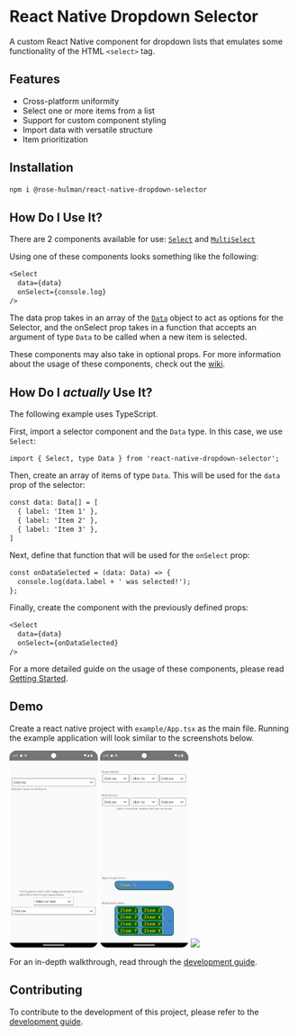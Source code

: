 # React Native Dropdown Selector

A custom React Native component for dropdown lists that emulates some functionality of the HTML `<select>` tag.

## Features

- Cross-platform uniformity
- Select one or more items from a list
- Support for custom component styling
- Import data with versatile structure
- Item prioritization

## Installation

```bash
npm i @rose-hulman/react-native-dropdown-selector
```

## How Do I Use It?

There are 2 components available for use:
[`Select`](https://github.com/rhventures/react-native-dropdown-selector/wiki/Select)
and
[`MultiSelect`](https://github.com/rhventures/react-native-dropdown-selector/wiki/MultiSelect)

Using one of these components looks something like the following:
```tsx
<Select
  data={data}
  onSelect={console.log}
/>
```
The data prop takes in an array of the [`Data`](https://github.com/rhventures/react-native-dropdown-selector/wiki/Data) object to act as options for the Selector, and the onSelect prop takes in a function that accepts an argument of type `Data` to be called when a new item is selected.

These components may also take in optional props. For more information about the usage of these components, check out the
[wiki](https://github.com/rhventures/react-native-dropdown-selector/wiki).

## How Do I *actually* Use It?

The following example uses TypeScript.

First, import a selector component and the `Data` type. In this case, we use `Select`:
```tsx
import { Select, type Data } from 'react-native-dropdown-selector';
```
Then, create an array of items of type `Data`. This will be used for the `data` prop of the selector:
```tsx
const data: Data[] = [
  { label: 'Item 1' },
  { label: 'Item 2' },
  { label: 'Item 3' },
]
```
Next, define that function that will be used for the `onSelect` prop:
```tsx
const onDataSelected = (data: Data) => {
  console.log(data.label + ' was selected!');
};
```
Finally, create the component with the previously defined props:
```tsx
<Select
  data={data}
  onSelect={onDataSelected}
/>
```
For a more detailed guide on the usage of these components, please read [Getting Started](https://github.com/rhventures/react-native-dropdown-selector/wiki/Getting-Started).

## Demo

Create a react native project with `example/App.tsx` as the main file. Running the example application will look similar to the screenshots below.

<img src="assets/demo-top.png" height="350px" /> <img src="assets/demo-bottom.png" height="350px" /> <img src="assets/demo-interaction.gif" height="350px" />

For an in-depth walkthrough, read through the [development guide](https://github.com/rhventures/react-native-dropdown-selector/wiki/Development).

## Contributing

To contribute to the development of this project, please refer to the [development guide](https://github.com/rhventures/react-native-dropdown-selector/wiki/Development).
